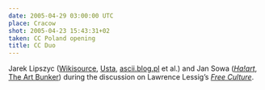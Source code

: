 ```yaml
---
date: 2005-04-29 03:00:00 UTC
place: Cracow
shot: 2005-04-23 15:43:31+02
taken: CC Poland opening
title: CC Duo
---
```


Jarek Lipszyc ([Wikisource](http://pl.wikisource.org/wiki/Jarosław_Lipszyc), [Usta](http://www.jamendo.com/en/artist/Usta), [ascii.blog.pl](http://ascii.blog.pl/) et al.) and Jan Sowa ([<cite>Ha!art</cite>](http://ha.art.pl/), [The Art Bunker](http://bunkier.art.pl/)) during the discussion on Lawrence Lessig’s [<cite>Free Culture</cite>](http://en.wikipedia.org/wiki/Free_Culture_(book)).
